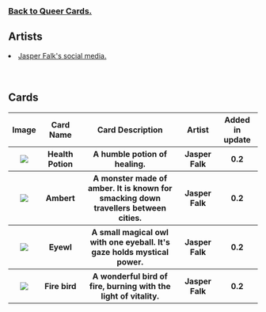 <div class= "content-box">
    <h3><a href="{{ site.baseurl }}/pages/queercards.html">Back to Queer Cards.</a></h3>
    <h2>Artists</h2>
    <li><a href="https://bsky.app/profile/deerprintsart.bsky.social">Jasper Falk's social media.</a></li>
    <br><br>
    <h2>Cards</h2>
    <table>
        <tr>
        <th>Image</th>
        <th>Card Name</th>
        <th>Card Description</th>
        <th>Artist</th>
        <th>Added in update</th>
    </tr>
    <tr>
        <th>
            <img src="{{ site.baseurl }}/assets/images/Queer Cards/Health Potion.png" style="max-width: 50%; height: auto;" />
        </th>
        <th>Health Potion</th>
        <th>A humble potion of healing.</th>
        <th>Jasper Falk</th>
        <th>0.2</th>
    </tr>
    <tr>
        <th>
            <img src="{{ site.baseurl }}/assets/images/Queer Cards/Ambert.png" style="max-width: 50%; height: auto;" />
        </th>
        <th>Ambert</th>
        <th>A monster made of amber. It is known for smacking down travellers between cities.</th>
        <th>Jasper Falk</th>
        <th>0.2</th>
    </tr>
    <tr>
        <th>
            <img src="{{ site.baseurl }}/assets/images/Queer Cards/Eyewl.png" style="max-width: 50%; height: auto;" />
        </th>
        <th>Eyewl</th>
        <th>A small magical owl with one eyeball. It's gaze holds mystical power.</th>
        <th>Jasper Falk</th>
        <th>0.2</th>
    </tr>
    <tr>
        <th>
            <img src="{{ site.baseurl }}/assets/images/Queer Cards/Fire bird.png" style="max-width: 50%; height: auto;" />
        </th>
        <th>Fire bird</th>
        <th>A wonderful bird of fire, burning with the light of vitality.</th>
        <th>Jasper Falk</th>
        <th>0.2</th>
    </tr>
    </table>
</div>

